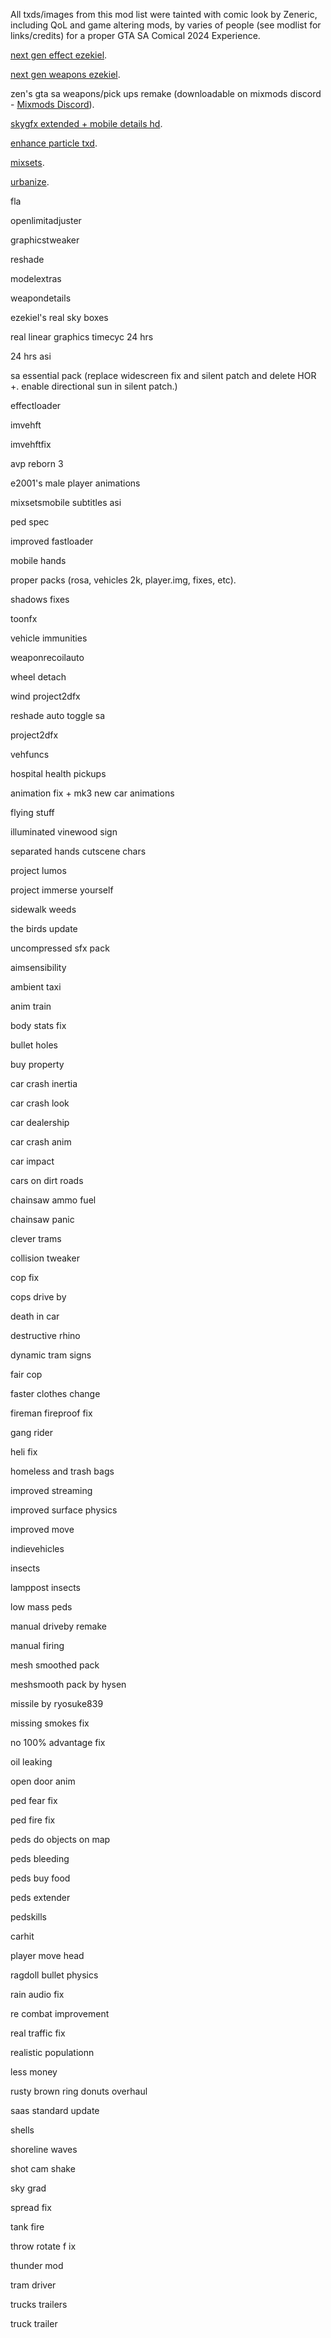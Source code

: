 
All txds/images from this mod list were tainted with comic look by Zeneric, including QoL and game altering mods, by varies of people (see modlist for links/credits) for a proper GTA SA Comical 2024 Experience.

[next gen effect ezekiel](https://www.mixmods.com.br/2022/04/sa-nextgen-remaster-effects/).

[next gen weapons ezekiel](https://www.mixmods.com.br/2021/05/nextgen-remaster-weapons-pack-de-armas-em-hd/).

zen's gta sa weapons/pick ups remake (downloadable on mixmods discord - [Mixmods Discord](https://www.mixmods.com.br/2021/01/discord-mixmods/)).

[skygfx extended + mobile details hd](https://www.mixmods.com.br/2022/11/sa-skygfx/).

[enhance particle txd](https://www.mixmods.com.br/2016/03/enhance-particletxd/).

[mixsets](https://www.mixmods.com.br/2022/03/sa-mixsets/).

[urbanize](https://www.mixmods.com.br/2024/01/urbanize/).

fla

openlimitadjuster

graphicstweaker

reshade

modelextras

weapondetails

ezekiel's real sky boxes

real linear graphics timecyc 24 hrs

24 hrs asi

sa essential pack (replace widescreen fix and silent patch and delete HOR +. enable directional sun in silent patch.)

effectloader

imvehft

imvehftfix

avp reborn 3 

e2001's male player animations

mixsetsmobile subtitles asi

ped spec

improved fastloader

mobile hands

proper packs (rosa, vehicles 2k, player.img, fixes, etc).

shadows fixes

toonfx

vehicle immunities

weaponrecoilauto

wheel detach

wind project2dfx

reshade auto toggle sa

project2dfx

vehfuncs

hospital health pickups

animation fix + mk3 new car animations

flying stuff

illuminated vinewood sign

separated hands cutscene chars

project lumos

project immerse yourself

sidewalk weeds

the birds update

uncompressed sfx pack

aimsensibility

ambient taxi

anim train

body stats fix

bullet holes

buy property

car crash inertia

car crash look

car dealership

car crash anim

car impact

cars on dirt roads

chainsaw ammo fuel

chainsaw panic

clever trams

collision tweaker

cop fix

cops drive by

death in car

destructive rhino

dynamic tram signs

fair  cop

faster clothes change

fireman fireproof fix

gang rider

heli fix

homeless and trash bags

improved streaming

improved surface physics

improved move

indievehicles

insects

lamppost insects

low mass peds

manual driveby  remake

manual firing

mesh smoothed pack

meshsmooth pack by hysen

missile by ryosuke839

missing smokes fix

no 100% advantage fix

oil leaking

open door anim

ped fear fix

ped fire fix

peds do  objects on map

peds bleeding

peds buy food

peds extender

pedskills

carhit

player move head

ragdoll bullet physics

rain audio fix

re combat improvement

real traffic fix

realistic populationn

less money

rusty brown  ring donuts overhaul

saas standard update

shells

shoreline waves

shot cam shake

sky grad

spread fix

tank fire

throw rotate f ix

thunder mod

tram driver

trucks trailers

truck trailer

